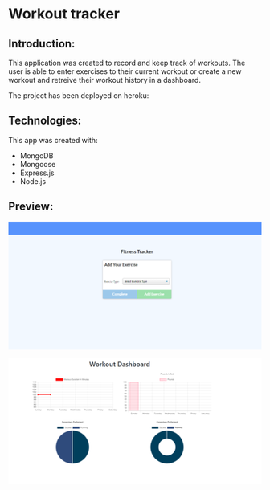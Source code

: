# Workout tracker

## Introduction: 

This application was created to record and keep track of workouts. The user is able to enter exercises to their current workout or create a new workout and retreive their workout history in a dashboard.

The project has been deployed on heroku: 

## Technologies: 

This app was created with: 
* MongoDB
* Mongoose
* Express.js
* Node.js


## Preview: 

![home](public/assets/homepage.PNG)

![dashboard](public/assets/dashboard.PNG)